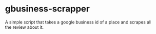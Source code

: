 # gbusiness-scrapper
A simple script that takes a google business id of a place and scrapes all the review about it. 

